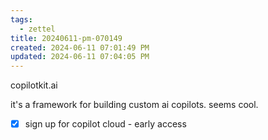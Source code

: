 ```yaml
---
tags:
  - zettel
title: 20240611-pm-070149
created: 2024-06-11 07:01:49 PM
updated: 2024-06-11 07:04:05 PM
---
```

copilotkit.ai 

it's a framework for building custom ai copilots. seems cool. 
- [x] sign up for copilot cloud - early access